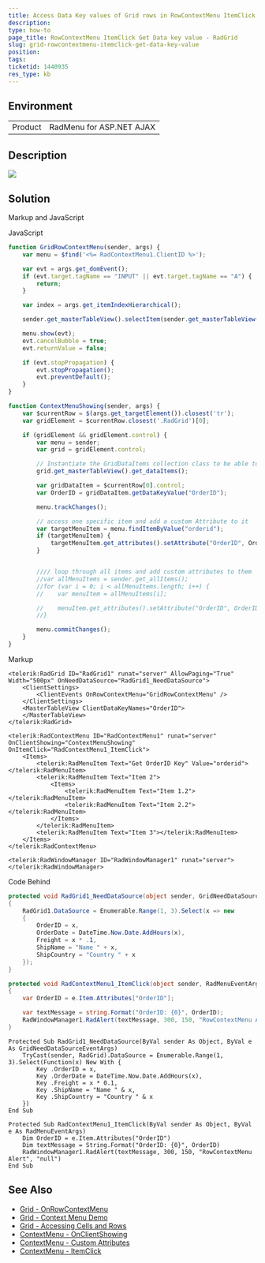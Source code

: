 ```yaml
---
title: Access Data Key values of Grid rows in RowContextMenu ItemClick event
description: 
type: how-to
page_title: RowContextMenu ItemClick Get Data key value - RadGrid
slug: grid-rowcontextmenu-itemclick-get-data-key-value
position: 
tags: 
ticketid: 1440935
res_type: kb
---
```


## Environment
<table>
	<tbody>
		<tr>
			<td>Product</td>
			<td>RadMenu for ASP.NET AJAX</td>
		</tr>
	</tbody>
</table>


## Description

![](images/grid-rowcontextmenu-get-data-key-value.gif)


## Solution


Markup and JavaScript

JavaScript

````JavaScript
function GridRowContextMenu(sender, args) {
    var menu = $find('<%= RadContextMenu1.ClientID %>');

    var evt = args.get_domEvent();
    if (evt.target.tagName == "INPUT" || evt.target.tagName == "A") {
        return;
    }

    var index = args.get_itemIndexHierarchical();

    sender.get_masterTableView().selectItem(sender.get_masterTableView().get_dataItems()[index].get_element(), true);

    menu.show(evt);
    evt.cancelBubble = true;
    evt.returnValue = false;

    if (evt.stopPropagation) {
        evt.stopPropagation();
        evt.preventDefault();
    }
}

function ContextMenuShowing(sender, args) {
    var $currentRow = $(args.get_targetElement()).closest('tr');
    var gridElement = $currentRow.closest('.RadGrid')[0];

    if (gridElement && gridElement.control) {
        var menu = sender;
        var grid = gridElement.control;

        // Instantiate the GridDataItems collection class to be able to cast rows (TR elements) to GridDataItem objects
        grid.get_masterTableView().get_dataItems();

        var gridDataItem = $currentRow[0].control;
        var OrderID = gridDataItem.getDataKeyValue("OrderID");

        menu.trackChanges();

        // access one specific item and add a custom Attribute to it
        var targetMenuItem = menu.findItemByValue("orderid");
        if (targetMenuItem) {
            targetMenuItem.get_attributes().setAttribute("OrderID", OrderID);
        }


        //// loop through all items and add custom attributes to them
        //var allMenuItems = sender.get_allItems();
        //for (var i = 0; i < allMenuItems.length; i++) {
        //    var menuItem = allMenuItems[i];

        //    menuItem.get_attributes().setAttribute("OrderID", OrderID);
        //}

        menu.commitChanges();
    }
}
````

Markup

````ASP.NET
<telerik:RadGrid ID="RadGrid1" runat="server" AllowPaging="True" Width="500px" OnNeedDataSource="RadGrid1_NeedDataSource">
    <ClientSettings>
        <ClientEvents OnRowContextMenu="GridRowContextMenu" />
    </ClientSettings>
    <MasterTableView ClientDataKeyNames="OrderID">
    </MasterTableView>
</telerik:RadGrid>

<telerik:RadContextMenu ID="RadContextMenu1" runat="server" OnClientShowing="ContextMenuShowing" OnItemClick="RadContextMenu1_ItemClick">
    <Items>
        <telerik:RadMenuItem Text="Get OrderID Key" Value="orderid"></telerik:RadMenuItem>
        <telerik:RadMenuItem Text="Item 2">
            <Items>
                <telerik:RadMenuItem Text="Item 1.2"></telerik:RadMenuItem>
                <telerik:RadMenuItem Text="Item 2.2"></telerik:RadMenuItem>
            </Items>
        </telerik:RadMenuItem>
        <telerik:RadMenuItem Text="Item 3"></telerik:RadMenuItem>
    </Items>
</telerik:RadContextMenu>

<telerik:RadWindowManager ID="RadWindowManager1" runat="server"></telerik:RadWindowManager>
````

Code Behind

````C#
protected void RadGrid1_NeedDataSource(object sender, GridNeedDataSourceEventArgs e)
{
    RadGrid1.DataSource = Enumerable.Range(1, 3).Select(x => new
    {
        OrderID = x,
        OrderDate = DateTime.Now.Date.AddHours(x),
        Freight = x * .1,
        ShipName = "Name " + x,
        ShipCountry = "Country " + x
    });
}

protected void RadContextMenu1_ItemClick(object sender, RadMenuEventArgs e)
{
    var OrderID = e.Item.Attributes["OrderID"];

    var textMessage = string.Format("OrderID: {0}", OrderID);
    RadWindowManager1.RadAlert(textMessage, 300, 150, "RowContextMenu Alert", "null");
}
````
````VB
Protected Sub RadGrid1_NeedDataSource(ByVal sender As Object, ByVal e As GridNeedDataSourceEventArgs)
    TryCast(sender, RadGrid).DataSource = Enumerable.Range(1, 3).Select(Function(x) New With {
		Key .OrderID = x,
		Key .OrderDate = DateTime.Now.Date.AddHours(x),
		Key .Freight = x * 0.1,
		Key .ShipName = "Name " & x,
		Key .ShipCountry = "Country " & x
	})
End Sub

Protected Sub RadContextMenu1_ItemClick(ByVal sender As Object, ByVal e As RadMenuEventArgs)
    Dim OrderID = e.Item.Attributes("OrderID")
    Dim textMessage = String.Format("OrderID: {0}", OrderID)
    RadWindowManager1.RadAlert(textMessage, 300, 150, "RowContextMenu Alert", "null")
End Sub
````

## See Also

- [Grid - OnRowContextMenu](https://docs.telerik.com/devtools/aspnet-ajax/controls/grid/client-side-programming/events/onrowcontextmenu)
- [Grid - Context Menu Demo](https://demos.telerik.com/aspnet-ajax/grid/examples/columns-rows/columns/context-menu/defaultcs.aspx)
- [Grid - Accessing Cells and Rows](https://docs.telerik.com/devtools/aspnet-ajax/controls/grid/rows/accessing-cells-and-rows)
- [ContextMenu - OnClientShowing](https://docs.telerik.com/devtools/aspnet-ajax/controls/menu/client-side-programming/events/onclientshowing)
- [ContextMenu - Custom Attributes](https://docs.telerik.com/devtools/aspnet-ajax/controls/menu/radmenu-items/custom-attributes)
- [ContextMenu - ItemClick](https://docs.telerik.com/devtools/aspnet-ajax/controls/menu/server-side-programming/itemclick)
